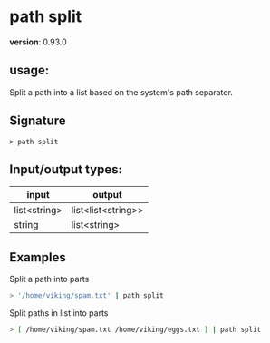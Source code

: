 # path split

**version**: 0.93.0

## **usage**:

Split a path into a list based on the system's path separator.

## Signature

`> path split `

## Input/output types:

| input          | output                 |
| -------------- | ---------------------- |
| list\<string\> | list\<list\<string\>\> |
| string         | list\<string\>         |

## Examples

Split a path into parts

```bash
> '/home/viking/spam.txt' | path split
```

Split paths in list into parts

```bash
> [ /home/viking/spam.txt /home/viking/eggs.txt ] | path split
```
